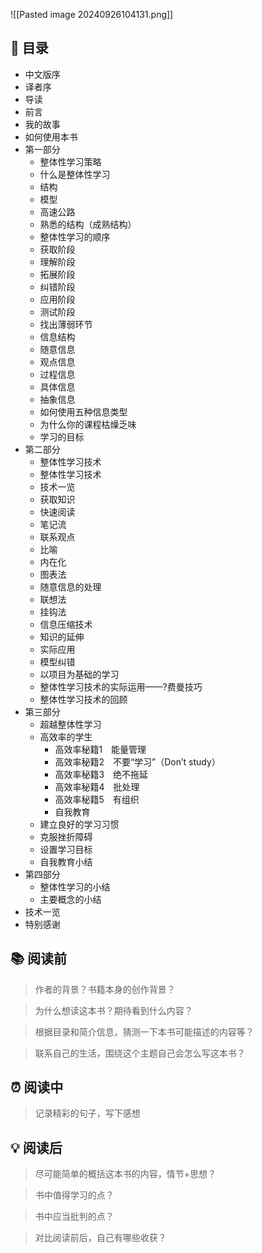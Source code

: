 ![[Pasted image 20240926104131.png]]
## 📑 目录
* 中文版序  
* 译者序  
* 导读  
* 前言  
* 我的故事
* 如何使用本书　
* 第一部分  
	* 整体性学习策略  
	* 什么是整体性学习　  
	* 结构　  
	* 模型　 
	* 高速公路　  
	* 熟悉的结构（成熟结构）　
	* 整体性学习的顺序　
	* 获取阶段　
	* 理解阶段　
	* 拓展阶段　  
	* 纠错阶段　  
	* 应用阶段　  
	* 测试阶段　  
	* 找出薄弱环节　  
	* 信息结构　  
	* 随意信息　  
	* 观点信息　  
	* 过程信息　  
	* 具体信息　  
	* 抽象信息　  
	* 如何使用五种信息类型　  
	* 为什么你的课程枯燥乏味　  
	* 学习的目标　  
* 第二部分  
	* 整体性学习技术  
	* 整体性学习技术　  
	* 技术一览　  
	* 获取知识　  
	* 快速阅读　  
	* 笔记流　  
	* 联系观点　  
	* 比喻　  
	* 内在化　  
	* 图表法　  
	* 随意信息的处理　  
	* 联想法　 
	* 挂钩法　 
	* 信息压缩技术　
	* 知识的延伸　  
	* 实际应用　  
	* 模型纠错　  
	* 以项目为基础的学习　  
	* 整体性学习技术的实际运用——?费曼技巧　 
	* 整体性学习技术的回顾　  
* 第三部分  
	* 超越整体性学习  
	* 高效率的学生　  
		* 高效率秘籍1　能量管理　  
		* 高效率秘籍2　不要“学习”（Don’t study）　
		* 高效率秘籍3　绝不拖延　 
		* 高效率秘籍4　批处理　  
		* 高效率秘籍5　有组织　  
		* 自我教育　  
	* 建立良好的学习习惯　  
	* 克服挫折障碍　  
	* 设置学习目标　  
	* 自我教育小结　  
* 第四部分  
	* 整体性学习的小结  
	* 主要概念的小结　  
* 技术一览　  
* 特别感谢　
## 📚 阅读前
> 作者的背景？书籍本身的创作背景？

> 为什么想读这本书？期待看到什么内容？

> 根据目录和简介信息，猜测一下本书可能描述的内容等？

> 联系自己的生活，围绕这个主题自己会怎么写这本书？
## ⏰ 阅读中
> 记录精彩的句子，写下感想
##  💡 阅读后
> 尽可能简单的概括这本书的内容，情节+思想？

> 书中值得学习的点？

> 书中应当批判的点？

> 对比阅读前后，自己有哪些收获？ 
